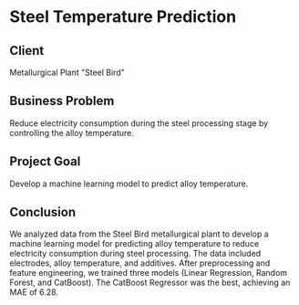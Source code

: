 # Steel Temperature Prediction

## Client
Metallurgical Plant "Steel Bird"

## Business Problem
Reduce electricity consumption during the steel processing stage by controlling the alloy temperature.

## Project Goal
Develop a machine learning model to predict alloy temperature.

## Conclusion

We analyzed data from the Steel Bird metallurgical plant to develop a machine learning model for predicting alloy temperature to reduce electricity consumption during steel processing. The data included electrodes, alloy temperature, and additives. After preprocessing and feature engineering, we trained three models (Linear Regression, Random Forest, and CatBoost). The CatBoost Regressor was the best, achieving an MAE of 6.28.